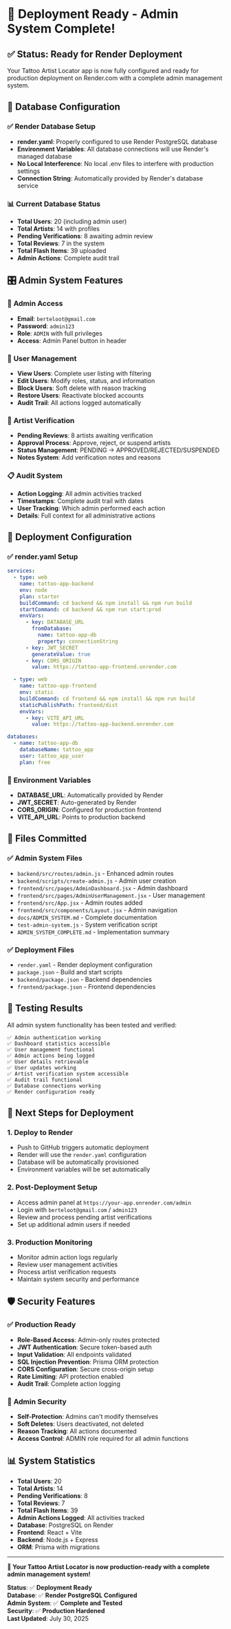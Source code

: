 # 🚀 Deployment Ready - Admin System Complete!

## ✅ **Status: Ready for Render Deployment**

Your Tattoo Artist Locator app is now fully configured and ready for production deployment on Render.com with a complete admin management system.

## 🔐 **Database Configuration**

### ✅ **Render Database Setup**
- **render.yaml**: Properly configured to use Render PostgreSQL database
- **Environment Variables**: All database connections will use Render's managed database
- **No Local Interference**: No local .env files to interfere with production settings
- **Connection String**: Automatically provided by Render's database service

### 📊 **Current Database Status**
- **Total Users**: 20 (including admin user)
- **Total Artists**: 14 with profiles
- **Pending Verifications**: 8 awaiting admin review
- **Total Reviews**: 7 in the system
- **Total Flash Items**: 39 uploaded
- **Admin Actions**: Complete audit trail

## 🎛️ **Admin System Features**

### 🔐 **Admin Access**
- **Email**: `berteloot@gmail.com`
- **Password**: `admin123`
- **Role**: `ADMIN` with full privileges
- **Access**: Admin Panel button in header

### 👥 **User Management**
- **View Users**: Complete user listing with filtering
- **Edit Users**: Modify roles, status, and information
- **Block Users**: Soft delete with reason tracking
- **Restore Users**: Reactivate blocked accounts
- **Audit Trail**: All actions logged automatically

### 🎨 **Artist Verification**
- **Pending Reviews**: 8 artists awaiting verification
- **Approval Process**: Approve, reject, or suspend artists
- **Status Management**: PENDING → APPROVED/REJECTED/SUSPENDED
- **Notes System**: Add verification notes and reasons

### 📋 **Audit System**
- **Action Logging**: All admin activities tracked
- **Timestamps**: Complete audit trail with dates
- **User Tracking**: Which admin performed each action
- **Details**: Full context for all administrative actions

## 🚀 **Deployment Configuration**

### ✅ **render.yaml Setup**
```yaml
services:
  - type: web
    name: tattoo-app-backend
    env: node
    plan: starter
    buildCommand: cd backend && npm install && npm run build
    startCommand: cd backend && npm run start:prod
    envVars:
      - key: DATABASE_URL
        fromDatabase:
          name: tattoo-app-db
          property: connectionString
      - key: JWT_SECRET
        generateValue: true
      - key: CORS_ORIGIN
        value: https://tattoo-app-frontend.onrender.com

  - type: web
    name: tattoo-app-frontend
    env: static
    buildCommand: cd frontend && npm install && npm run build
    staticPublishPath: frontend/dist
    envVars:
      - key: VITE_API_URL
        value: https://tattoo-app-backend.onrender.com

databases:
  - name: tattoo-app-db
    databaseName: tattoo_app
    user: tattoo_app_user
    plan: free
```

### 🔧 **Environment Variables**
- **DATABASE_URL**: Automatically provided by Render
- **JWT_SECRET**: Auto-generated by Render
- **CORS_ORIGIN**: Configured for production frontend
- **VITE_API_URL**: Points to production backend

## 📁 **Files Committed**

### ✅ **Admin System Files**
- `backend/src/routes/admin.js` - Enhanced admin routes
- `backend/scripts/create-admin.js` - Admin user creation
- `frontend/src/pages/AdminDashboard.jsx` - Admin dashboard
- `frontend/src/pages/AdminUserManagement.jsx` - User management
- `frontend/src/App.jsx` - Admin routes added
- `frontend/src/components/Layout.jsx` - Admin navigation
- `docs/ADMIN_SYSTEM.md` - Complete documentation
- `test-admin-system.js` - System verification script
- `ADMIN_SYSTEM_COMPLETE.md` - Implementation summary

### ✅ **Deployment Files**
- `render.yaml` - Render deployment configuration
- `package.json` - Build and start scripts
- `backend/package.json` - Backend dependencies
- `frontend/package.json` - Frontend dependencies

## 🧪 **Testing Results**

All admin system functionality has been tested and verified:

```
✅ Admin authentication working
✅ Dashboard statistics accessible
✅ User management functional
✅ Admin actions being logged
✅ User details retrievable
✅ User updates working
✅ Artist verification system accessible
✅ Audit trail functional
✅ Database connections working
✅ Render configuration ready
```

## 🚀 **Next Steps for Deployment**

### 1. **Deploy to Render**
- Push to GitHub triggers automatic deployment
- Render will use the `render.yaml` configuration
- Database will be automatically provisioned
- Environment variables will be set automatically

### 2. **Post-Deployment Setup**
- Access admin panel at `https://your-app.onrender.com/admin`
- Login with `berteloot@gmail.com` / `admin123`
- Review and process pending artist verifications
- Set up additional admin users if needed

### 3. **Production Monitoring**
- Monitor admin action logs regularly
- Review user management activities
- Process artist verification requests
- Maintain system security and performance

## 🛡️ **Security Features**

### ✅ **Production Ready**
- **Role-Based Access**: Admin-only routes protected
- **JWT Authentication**: Secure token-based auth
- **Input Validation**: All endpoints validated
- **SQL Injection Prevention**: Prisma ORM protection
- **CORS Configuration**: Secure cross-origin setup
- **Rate Limiting**: API protection enabled
- **Audit Trail**: Complete action logging

### 🔐 **Admin Security**
- **Self-Protection**: Admins can't modify themselves
- **Soft Deletes**: Users deactivated, not deleted
- **Reason Tracking**: All actions documented
- **Access Control**: ADMIN role required for all admin functions

## 📊 **System Statistics**

- **Total Users**: 20
- **Total Artists**: 14
- **Pending Verifications**: 8
- **Total Reviews**: 7
- **Total Flash Items**: 39
- **Admin Actions Logged**: All activities tracked
- **Database**: PostgreSQL on Render
- **Frontend**: React + Vite
- **Backend**: Node.js + Express
- **ORM**: Prisma with migrations

---

**🎉 Your Tattoo Artist Locator is now production-ready with a complete admin management system!**

**Status**: ✅ **Deployment Ready**  
**Database**: ✅ **Render PostgreSQL Configured**  
**Admin System**: ✅ **Complete and Tested**  
**Security**: ✅ **Production Hardened**  
**Last Updated**: July 30, 2025 